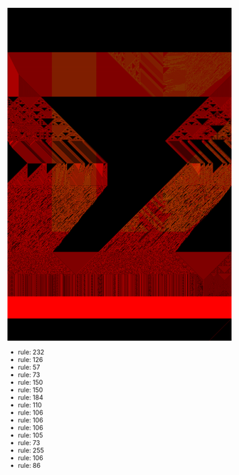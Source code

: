 ![photo](./output.png) 
 * rule: 232
* rule: 126
* rule: 57
* rule: 73
* rule: 150
* rule: 150
* rule: 184
* rule: 110
* rule: 106
* rule: 106
* rule: 106
* rule: 105
* rule: 73
* rule: 255
* rule: 106
* rule: 86
